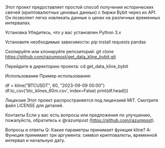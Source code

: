 Этот проект предоставляет простой способ получения исторических свечей (криптовалютных ценовых данных) с биржи Bybit через их API. Он позволяет легко извлекать данные о ценах на различных временных интервалах.

Установка
Убедитесь, что у вас установлен Python 3.x

Установите необходимые зависимости:
pip install requests pandas

Скопируйте или клонируйте репозиторий:
git clone https://github.com/razumpost/get_data_kline_bybit.git

Перейдите в директорию проекта:
cd get_data_kline_bybit


Использование
Пример использования:


df = kline("BTCUSDT", 60, "2023-09-09 00:00")
df.to_csv('btc_klines_60m.csv', index=False)
print(df.head())




Лицензия
Этот проект распространяется под лицензией MIT. Смотрите файл LICENSE для деталей.

Контакты
Если у вас есть вопросы или предложения по улучшению, пожалуйста, обратитесь к @razumpost (https://github.com/razumpost).

Вопросы и ответы
Q: Какие параметры принимает функция kline? A: Функция принимает три аргумента: символ криптовалюты, временной интервал и начальную дату.
